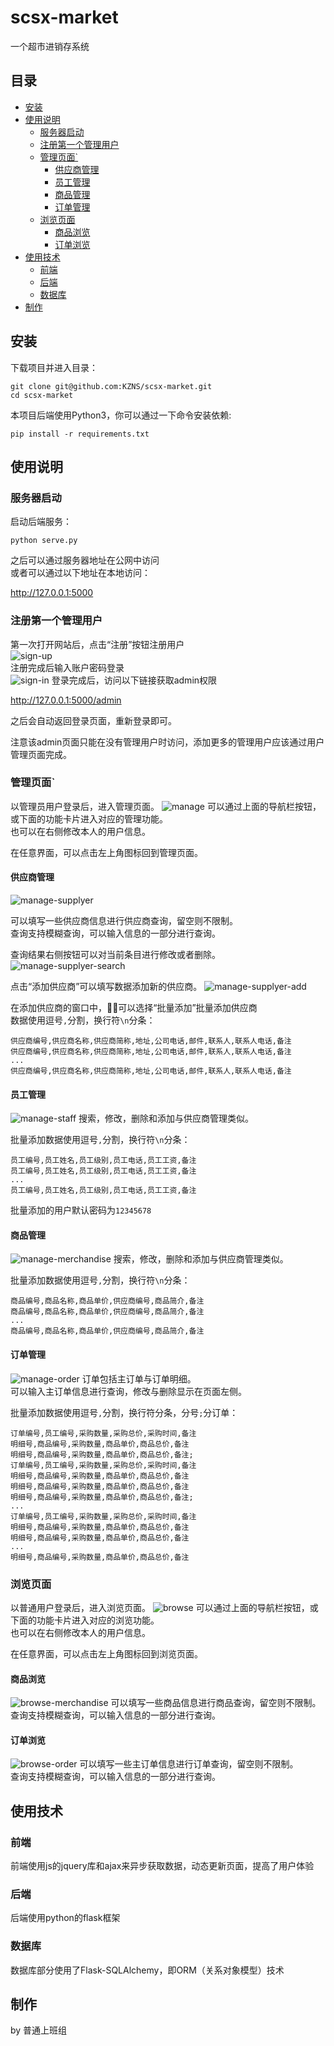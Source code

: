 # scsx-market

一个超市进销存系统

## 目录 <!-- omit in toc -->

- [安装](#安装)
- [使用说明](#使用说明)
  - [服务器启动](#服务器启动)
  - [注册第一个管理用户](#注册第一个管理用户)
  - [管理页面`](#管理页面)
    - [供应商管理](#供应商管理)
    - [员工管理](#员工管理)
    - [商品管理](#商品管理)
    - [订单管理](#订单管理)
  - [浏览页面](#浏览页面)
    - [商品浏览](#商品浏览)
    - [订单浏览](#订单浏览)
- [使用技术](#使用技术)
  - [前端](#前端)
  - [后端](#后端)
  - [数据库](#数据库)
- [制作](#制作)

## 安装

下载项目并进入目录：

```shell
git clone git@github.com:KZNS/scsx-market.git
cd scsx-market
```

本项目后端使用Python3，你可以通过一下命令安装依赖:

```shell
pip install -r requirements.txt
```

## 使用说明

### 服务器启动

启动后端服务：

```shell
python serve.py
```

之后可以通过服务器地址在公网中访问  
或者可以通过以下地址在本地访问：

<http://127.0.0.1:5000>

### 注册第一个管理用户

第一次打开网站后，点击“注册”按钮注册用户  
![sign-up](docs/img/sign-up.png)  
注册完成后输入账户密码登录  
![sign-in](docs/img/sign-in.png)
登录完成后，访问以下链接获取admin权限

<http://127.0.0.1:5000/admin>

之后会自动返回登录页面，重新登录即可。

注意该admin页面只能在没有管理用户时访问，添加更多的管理用户应该通过用户管理页面完成。

### 管理页面`

以管理员用户登录后，进入管理页面。
![manage](docs/img/manage.png)
可以通过上面的导航栏按钮，或下面的功能卡片进入对应的管理功能。  
也可以在右侧修改本人的用户信息。

在任意界面，可以点击左上角图标回到管理页面。

#### 供应商管理

![manage-supplyer](docs/img/manage-supplyer.png)

可以填写一些供应商信息进行供应商查询，留空则不限制。  
查询支持模糊查询，可以输入信息的一部分进行查询。

查询结果右侧按钮可以对当前条目进行修改或者删除。
![manage-supplyer-search](docs/img/manage-supplyer-search.png)

点击“添加供应商”可以填写数据添加新的供应商。
![manage-supplyer-add](docs/img/manage-supplyer-add.png)

在添加供应商的窗口中，可以选择“批量添加”批量添加供应商  
数据使用逗号`,`分割，换行符`\n`分条：

```text
供应商编号,供应商名称,供应商简称,地址,公司电话,邮件,联系人,联系人电话,备注
供应商编号,供应商名称,供应商简称,地址,公司电话,邮件,联系人,联系人电话,备注
...
供应商编号,供应商名称,供应商简称,地址,公司电话,邮件,联系人,联系人电话,备注
```

#### 员工管理

![manage-staff](docs/img/manage-staff.png)
搜索，修改，删除和添加与供应商管理类似。

批量添加数据使用逗号`,`分割，换行符`\n`分条：

```text
员工编号,员工姓名,员工级别,员工电话,员工工资,备注
员工编号,员工姓名,员工级别,员工电话,员工工资,备注
...
员工编号,员工姓名,员工级别,员工电话,员工工资,备注
```

批量添加的用户默认密码为`12345678`

#### 商品管理

![manage-merchandise](docs/img/manage-merchandise.png)
搜索，修改，删除和添加与供应商管理类似。

批量添加数据使用逗号`,`分割，换行符`\n`分条：

```text
商品编号,商品名称,商品单价,供应商编号,商品简介,备注
商品编号,商品名称,商品单价,供应商编号,商品简介,备注
...
商品编号,商品名称,商品单价,供应商编号,商品简介,备注
```

#### 订单管理

![manage-order](docs/img/manage-order.png)
订单包括主订单与订单明细。  
可以输入主订单信息进行查询，修改与删除显示在页面左侧。

批量添加数据使用逗号`,`分割，换行符分条，分号`;`分订单：

```text
订单编号,员工编号,采购数量,采购总价,采购时间,备注
明细号,商品编号,采购数量,商品单价,商品总价,备注
明细号,商品编号,采购数量,商品单价,商品总价,备注;
订单编号,员工编号,采购数量,采购总价,采购时间,备注
明细号,商品编号,采购数量,商品单价,商品总价,备注
明细号,商品编号,采购数量,商品单价,商品总价,备注
明细号,商品编号,采购数量,商品单价,商品总价,备注;
...
订单编号,员工编号,采购数量,采购总价,采购时间,备注
明细号,商品编号,采购数量,商品单价,商品总价,备注
明细号,商品编号,采购数量,商品单价,商品总价,备注
...
明细号,商品编号,采购数量,商品单价,商品总价,备注
```

### 浏览页面

以普通用户登录后，进入浏览页面。
![browse](docs/img/browse.png)
可以通过上面的导航栏按钮，或下面的功能卡片进入对应的浏览功能。  
也可以在右侧修改本人的用户信息。

在任意界面，可以点击左上角图标回到浏览页面。

#### 商品浏览

![browse-merchandise](docs/img/browse-merchandise.png)
可以填写一些商品信息进行商品查询，留空则不限制。  
查询支持模糊查询，可以输入信息的一部分进行查询。

#### 订单浏览

![browse-order](docs/img/browse-order.png)
可以填写一些主订单信息进行订单查询，留空则不限制。  
查询支持模糊查询，可以输入信息的一部分进行查询。

## 使用技术

### 前端

前端使用js的jquery库和ajax来异步获取数据，动态更新页面，提高了用户体验

### 后端

后端使用python的flask框架

### 数据库

数据库部分使用了Flask-SQLAlchemy，即ORM（关系对象模型）技术

## 制作

by 普通上班组
